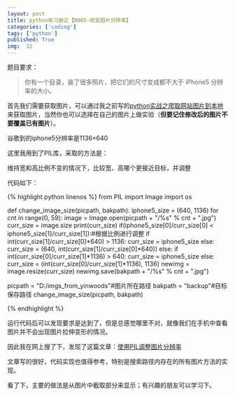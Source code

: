 ```yaml
---
layout: post
title: python练习册之【0005-改变图片分辨率】
categories: ['coding']
tags: ['python']
published: True
img:  32
---
```


题目要求：

> 你有一个目录，装了很多照片，把它们的尺寸变成都不大于 iPhone5 分辨率的大小。

首先我们需要获取图片，可以通过我之前写的[python实战之爬取网站图片到本地](http://blog.yinwoods.com/coding/python%E5%AE%9E%E6%88%98%E4%B9%8B%E7%88%AC%E5%8F%96%E7%BD%91%E7%AB%99%E5%9B%BE%E7%89%87%E5%88%B0%E6%9C%AC%E5%9C%B0.html)来获取图片，当然你也可以选择在自己的图片上做实验（**但要记住修改后的图片不要覆盖已有图片**）。

谷歌到的iphone5分辨率是1136×640

这里我用到了PIL库，采取的方法是：

维持宽和高比例不变的情况下，比较宽、高哪个更接近目标，并调整

代码如下：

{% highlight python linenos %}
from PIL import Image
import os

def change_image_size(picpath, bakpath):
    iphone5_size = (640, 1136)
    for cnt in range(0, 59):
        image = Image.open(picpath + "/%s" % cnt + ".jpg")
        curr_size = image.size
        print(curr_size)
        if(iphone5_size[0]/curr_size[0] < iphone5_size[1]/curr_size[1]):#根据比例进行调整
            if int(curr_size[1]/curr_size[0]*640) > 1136:
                curr_size = iphone5_size
            else:
                curr_size = (640, int(curr_size[1]/curr_size[0]*640))
        else:
            if int(curr_size[0]/curr_size[1]*1136) > 640:
                curr_size = iphone5_size
            else:
                curr_size = (int(curr_size[0]/curr_size[1]*1136), 1136)
        newimg = image.resize(curr_size)
        newimg.save(bakpath + "/%s" % cnt + ".jpg")

picpath = "D:/imgs_from_yinwoods"#图片所在路径
bakpath = "backup"#目标保存路径
change_image_size(picpath, bakpath)

{% endhighlight %}

运行代码后可以发现要求是达到了，但是总感觉哪里不对，就像我们在手机中查看图片并不会出现图片拉伸变形的情况。

因此我在网上搜了下，发现了这篇文章：[使用PIL调整图片分辨率](http://www.cnblogs.com/fatway/archive/2010/09/07/resize-pic-by-pil.html)

文章写的很好，代码实现也值得参考，特别是搜索路径内存在的所有图片方法的实现。

看了下，主要的做法是从图片中截取部分来显示；有兴趣的朋友可以学习下。
